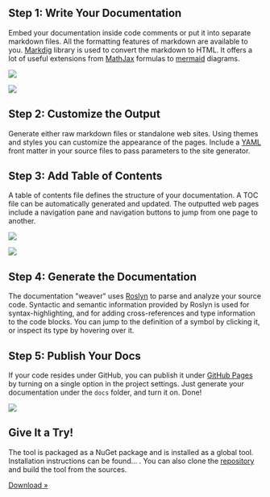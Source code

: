 ﻿---
Template: landing
_Jumbotron: >
    # Literate Programming in C#

    Produce stylish, interactive documentation for your C# projects using
    [literate programming](https://en.wikipedia.org/wiki/Literate_programming). 
    Write your documentation using [markdown](https://en.wikipedia.org/wiki/Markdown) 
    and compile it to a fully functional web site that can be published on 
    [GitHub](https://github.com).
---

<div class="row">
<div class="col-md-6">

## Step 1: Write Your Documentation

Embed your documentation inside code comments or put it into separate markdown 
files. All the formatting features of markdown are available to you. 
[Markdig](https://github.com/lunet-io/markdig) library is used to convert the 
markdown to HTML. It offers a lot of useful extensions from 
[MathJax](https://www.mathjax.org/) formulas to 
[mermaid](https://knsv.github.io/mermaid/) diagrams. 

</div>
<div class="col-md-6">
<p><img src="images/Diagram.png" class="img-responsive center-block" /></p>
</div>
</div>

<div class="row">
<div class="col-md-6">
<p><img src="images/FrontMatter.png" class="img-responsive center-block" /></p>
</div>
<div class="col-md-6">

## Step 2: Customize the Output

Generate either raw markdown files or standalone web sites. Using themes 
and styles you can customize the appearance of the pages. Include a [YAML](http://yaml.org/) 
front matter in your source files to pass parameters to the site generator.

</div>
</div>

<div class="row">
<div class="col-md-6">

## Step 3: Add Table of Contents

A table of contents file defines the structure of your documentation. A TOC 
file can be automatically generated and updated. The outputted web pages 
include a navigation pane and navigation buttons to jump from one page to 
another.

</div>
<div class="col-md-6">
<p><img src="images/Navigation.png" class="img-responsive center-block" /></p>
</div>
</div>

<div class="row">
<div class="col-md-6">
<p><img src="images/Code.png" class="img-responsive center-block" /></p>
</div>
<div class="col-md-6">

## Step 4: Generate the Documentation

The documentation "weaver" uses [Roslyn](https://github.com/dotnet/roslyn) to 
parse and analyze your source code. Syntactic and semantic information provided 
by Roslyn is used for syntax-highlighting, and for adding cross-references and 
type information to the code blocks. You can jump to the definition of a symbol 
by clicking it, or inspect its type by hovering over it.

</div>
</div>

<div class="row">
<div class="col-md-6">

## Step 5: Publish Your Docs

If your code resides under GitHub, you can publish it under 
[GitHub Pages](https://pages.github.com/) by turning on a single option in the 
project settings. Just generate your documentation under the `docs` folder,
and turn it on. Done!

</div>
<div class="col-md-6">
<p><img src="images/GitHubPages.png" class="img-responsive center-block" /></p>
</div>
</div>

<div class="row">
<div class="col-md-3">
<i class="fa fa-cloud-download fa-5x pull-right"></i>
</div>
<div class="col-md-6">

## Give It a Try!

The tool is packaged as a NuGet package and is installed as a global tool. Installation
instructions can be found... . You can also clone the
[repository](https://github.com/johtela/LiterateProgramming) and build the tool
from the sources.

<a class="btn btn-default" href="https://github.com/johtela/LiterateProgramming/releases" role="button">Download &raquo;</a>
</div>
</div>
